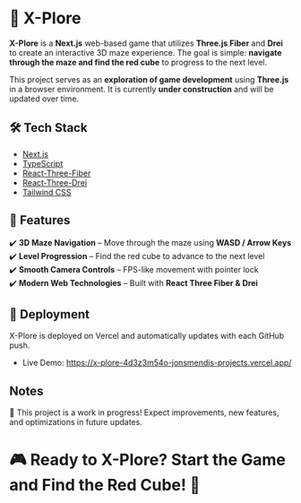 # 🚀 X-Plore

**X-Plore** is a **Next.js** web-based game that utilizes **Three.js Fiber** and **Drei** to create an interactive 3D maze experience. The goal is simple: **navigate through the maze and find the red cube** to progress to the next level.

This project serves as an **exploration of game development** using **Three.js** in a browser environment. It is currently **under construction** and will be updated over time.

## 🛠️ Tech Stack

- [Next.js](https://nextjs.org/)  
- [TypeScript](https://www.typescriptlang.org/)
- [React-Three-Fiber](https://github.com/pmndrs/react-three-fiber)
- [React-Three-Drei](https://github.com/pmndrs/drei)
- [Tailwind CSS](https://tailwindcss.com/) 

## 📌 Features

✔️ **3D Maze Navigation** – Move through the maze using **WASD / Arrow Keys**  
✔️ **Level Progression** – Find the red cube to advance to the next level  
✔️ **Smooth Camera Controls** – FPS-like movement with pointer lock  
✔️ **Modern Web Technologies** – Built with **React Three Fiber & Drei**  

## 📡 Deployment
X-Plore is deployed on Vercel and automatically updates with each GitHub push.
- Live Demo: https://x-plore-4d3z3m54o-jonsmendis-projects.vercel.app/

## Notes
🚧 This project is a work in progress!
Expect improvements, new features, and optimizations in future updates.

# 🎮 Ready to X-Plore? Start the Game and Find the Red Cube! 🚀